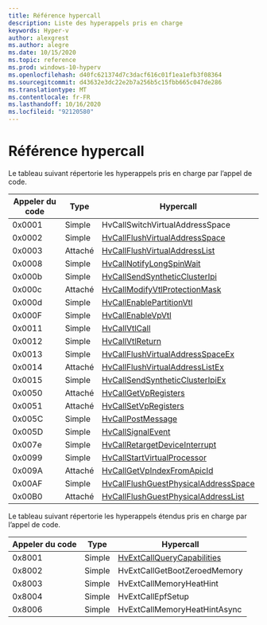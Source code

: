 ```yaml
---
title: Référence hypercall
description: Liste des hyperappels pris en charge
keywords: Hyper-v
author: alexgrest
ms.author: alegre
ms.date: 10/15/2020
ms.topic: reference
ms.prod: windows-10-hyperv
ms.openlocfilehash: d40fc621374d7c3dacf616c01f1ea1efb3f08364
ms.sourcegitcommit: d43632e3dc22e2b7a256b5c15fbb665c047de286
ms.translationtype: MT
ms.contentlocale: fr-FR
ms.lasthandoff: 10/16/2020
ms.locfileid: "92120580"
---
```

# <a name="hypercall-reference"></a>Référence hypercall

Le tableau suivant répertorie les hyperappels pris en charge par l’appel de code.

| Appeler du code | Type    | Hypercall                                                                           |
|-----------|---------|-------------------------------------------------------------------------------------|
| 0x0001    | Simple  | HvCallSwitchVirtualAddressSpace                                                     |
| 0x0002    | Simple  | [HvCallFlushVirtualAddressSpace](HvCallFlushVirtualAddressSpace.md)                 |
| 0x0003    | Attaché     | [HvCallFlushVirtualAddressList](HvCallFlushVirtualAddressList.md)                   |
| 0x0008    | Simple  | [HvCallNotifyLongSpinWait](HvCallNotifyLongSpinWait.md)                             |
| 0x000b    | Simple  | [HvCallSendSyntheticClusterIpi](HvCallSendSyntheticClusterIpi.md)                   |
| 0x000c    | Attaché     | [HvCallModifyVtlProtectionMask](HvCallModifyVtlProtectionMask.md)                   |
| 0x000d    | Simple  | [HvCallEnablePartitionVtl](HvCallEnablePartitionVtl.md)                             |
| 0x000F    | Simple  | [HvCallEnableVpVtl](HvCallEnableVpVtl.md)                                           |
| 0x0011    | Simple  | [HvCallVtlCall](HvCallVtlCall.md)                                                   |
| 0x0012    | Simple  | [HvCallVtlReturn](HvCallVtlReturn.md)                                               |
| 0x0013    | Simple  | [HvCallFlushVirtualAddressSpaceEx](HvCallFlushVirtualAddressSpaceEx.md)             |
| 0x0014    | Attaché     | [HvCallFlushVirtualAddressListEx](HvCallFlushVirtualAddressListEx.md)               |
| 0x0015    | Simple  | [HvCallSendSyntheticClusterIpiEx](HvCallSendSyntheticClusterIpiEx.md)               |
| 0x0050    | Attaché     | [HvCallGetVpRegisters](HvCallGetVpRegisters.md)                                     |
| 0x0051    | Attaché     | [HvCallSetVpRegisters](HvCallSetVpRegisters.md)                                     |
| 0x005C    | Simple  | [HvCallPostMessage](HvCallPostMessage.md)                                           |
| 0x005D    | Simple  | [HvCallSignalEvent](HvCallSignalEvent.md)                                           |
| 0x007e    | Simple  | [HvCallRetargetDeviceInterrupt](HvCallRetargetDeviceInterrupt.md)                   |
| 0x0099    | Simple  | [HvCallStartVirtualProcessor](HvCallStartVirtualProcessor.md)                       |
| 0x009A    | Attaché     | [HvCallGetVpIndexFromApicId](HvCallGetVpIndexFromApicId.md)                         |
| 0x00AF    | Simple  | [HvCallFlushGuestPhysicalAddressSpace](HvCallFlushGuestPhysicalAddressSpace.md)     |
| 0x00B0    | Attaché     | [HvCallFlushGuestPhysicalAddressList](HvCallFlushGuestPhysicalAddressList.md)       |

Le tableau suivant répertorie les hyperappels étendus pris en charge par l’appel de code.

| Appeler du code | Type    | Hypercall                                                                           |
|-----------|---------|-------------------------------------------------------------------------------------|
| 0x8001    | Simple  | [HvExtCallQueryCapabilities](HvExtCallQueryCapabilities.md)                         |
| 0x8002    | Simple  | HvExtCallGetBootZeroedMemory                                                        |
| 0x8003    | Simple  | HvExtCallMemoryHeatHint                                                             |
| 0x8004    | Simple  | HvExtCallEpfSetup                                                                   |
| 0x8006    | Simple  | HvExtCallMemoryHeatHintAsync                                                        |
